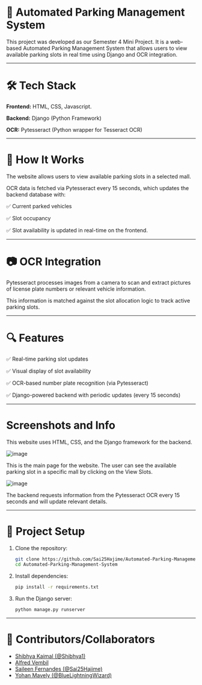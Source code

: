 # 🚗 Automated Parking Management System
This project was developed as our Semester 4 Mini Project. It is a web-based Automated Parking Management System that allows users to view available parking slots in real time using Django and OCR integration.

---

# 🛠️ Tech Stack
**Frontend:** HTML, CSS, Javascript.

**Backend:** Django (Python Framework)

**OCR:** Pytesseract (Python wrapper for Tesseract OCR)

---
# 🧠 How It Works
The website allows users to view available parking slots in a selected mall.

OCR data is fetched via Pytesseract every 15 seconds, which updates the backend database with:

✅ Current parked vehicles

✅ Slot occupancy

✅ Slot availability is updated in real-time on the frontend.

---

# 📷 OCR Integration
Pytesseract processes images from a camera to scan and extract pictures of license plate numbers or relevant vehicle information.

This information is matched against the slot allocation logic to track active parking slots.

---

# 🔍 Features
✅ Real-time parking slot updates

✅ Visual display of slot availability

✅ OCR-based number plate recognition (via Pytesseract)

✅ Django-powered backend with periodic updates (every 15 seconds)

---

# Screenshots and Info
This website uses HTML, CSS, and the Django framework for the backend.

![image](https://github.com/Shibhya1/MiniProjectsem4/assets/123581067/b4f816cb-2780-4bd7-b1f2-0c2206590b00)

This is the main page for the website. The user can see the available parking slot in a specific mall by clicking on the View Slots.



![image](https://github.com/Shibhya1/MiniProjectsem4/assets/123581067/d8a8d2ca-f651-48bb-94fa-59228f7fb6a5)

The backend requests information from the Pytesseract OCR every 15 seconds and will update relevant details.

---

# 📁 Project Setup
1. Clone the repository:
   ```bash
   git clone https://github.com/Sai25Hajime/Automated-Parking-Management-System.git
   cd Automated-Parking-Management-System
2. Install dependencies:
   ```bash
   pip install -r requirements.txt
3. Run the Django server:
   ```bash
   python manage.py runserver

---

# 🤝 Contributors/Collaborators
- [Shibhya Kaimal (@Shibhya1)](https://github.com/Shibhya1)
- [Alfred Vembil](https://www.linkedin.com/in/alfred-vembil-679073343/)
- [Saileen Fernandes (@Sai25Hajime)](https://github.com/Sai25Hajime)
- [Yohan Mavely (@BlueLightningWizard)](https://github.com/BlueLightningWizard) 
